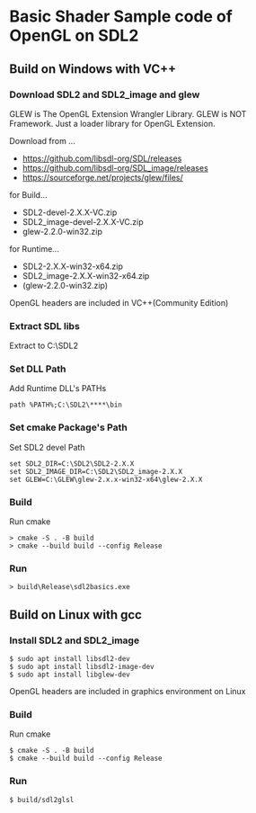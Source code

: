 # Basic Shader Sample code of OpenGL on SDL2

## Build on Windows with VC++

### Download SDL2 and SDL2_image and glew
GLEW is The OpenGL Extension Wrangler Library.
GLEW is NOT Framework. Just a loader library for OpenGL Extension.

Download from ...
- https://github.com/libsdl-org/SDL/releases
- https://github.com/libsdl-org/SDL_image/releases
- https://sourceforge.net/projects/glew/files/

for Build...
- SDL2-devel-2.X.X-VC.zip
- SDL2_image-devel-2.X.X-VC.zip
- glew-2.2.0-win32.zip

for Runtime...
- SDL2-2.X.X-win32-x64.zip
- SDL2_image-2.X.X-win32-x64.zip
- (glew-2.2.0-win32.zip)

OpenGL headers are included in VC++(Community Edition)

### Extract SDL libs
Extract to C:\SDL2

### Set DLL Path
Add Runtime DLL's PATHs
```shell
path %PATH%;C:\SDL2\****\bin
```

### Set cmake Package's Path
Set SDL2 devel Path
```shell
set SDL2_DIR=C:\SDL2\SDL2-2.X.X
set SDL2_IMAGE_DIR=C:\SDL2\SDL2_image-2.X.X
set GLEW=C:\GLEW\glew-2.x.x-win32-x64\glew-2.X.X
```

### Build
Run cmake
```shell
> cmake -S . -B build
> cmake --build build --config Release
```

### Run
```shell
> build\Release\sdl2basics.exe
```

## Build on Linux with gcc

### Install SDL2 and SDL2_image
```shell
$ sudo apt install libsdl2-dev
$ sudo apt install libsdl2-image-dev
$ sudo apt install libglew-dev
```
OpenGL headers are included in graphics environment on Linux

### Build
Run cmake
```shell
$ cmake -S . -B build
$ cmake --build build --config Release
```

### Run
```shell
$ build/sdl2glsl
```
